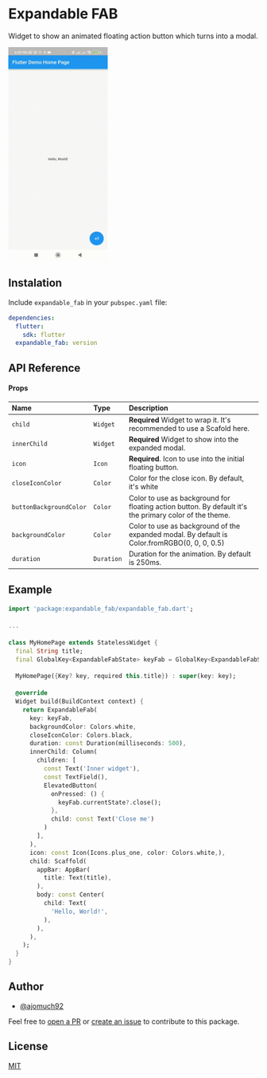 
# Expandable FAB

Widget to show an animated floating action button which turns into a modal.

<img src="https://raw.githubusercontent.com/ajomuch92/expandable_fab/main/demo.gif" width="200" height="429"/>




## Instalation
Include `expandable_fab` in your `pubspec.yaml` file:

```yaml
dependencies:
  flutter:
    sdk: flutter
  expandable_fab: version
```
## API Reference

#### Props


| Name | Type     | Description                |
| :-------- | :------- | :------------------------- |
| `child`      | `Widget` | **Required** Widget to wrap it. It's recommended to use a Scafold here. |
| `innerChild`      | `Widget` | **Required** Widget to show into the expanded modal. |
| `icon`      | `Icon` | **Required**. Icon to use into the initial floating button. |
| `closeIconColor`      | `Color` |  Color for the close icon. By default, it's white |
| `buttonBackgroundColor`      | `Color` | Color to use as background for floating action button. By default it's the primary color of the theme. |
| `backgroundColor`      | `Color` | Color to use as background of the expanded modal. By default is  Color.fromRGBO(0, 0, 0, 0.5) |
| `duration`      | `Duration` | Duration for the animation. By default is 250ms. |




## Example

```dart
import 'package:expandable_fab/expandable_fab.dart';

...

class MyHomePage extends StatelessWidget {
  final String title;
  final GlobalKey<ExpandableFabState> keyFab = GlobalKey<ExpandableFabState>();

  MyHomePage({Key? key, required this.title}) : super(key: key);

  @override
  Widget build(BuildContext context) {
    return ExpandableFab(
      key: keyFab,
      backgroundColor: Colors.white,
      closeIconColor: Colors.black,
      duration: const Duration(milliseconds: 500),
      innerChild: Column(
        children: [
          const Text('Inner widget'),
          const TextField(),
          ElevatedButton(
            onPressed: () {
              keyFab.currentState?.close();
            }, 
            child: const Text('Close me')
          )
        ],
      ),
      icon: const Icon(Icons.plus_one, color: Colors.white,),
      child: Scaffold(
        appBar: AppBar(
          title: Text(title),
        ),
        body: const Center(
          child: Text(
            'Hello, World!',
          ),
        ),
      ),
    );
  }
}
```



## Author

- [@ajomuch92](https://www.github.com/ajomuch92)

Feel free to [open a PR](https://github.com/ajomuch92/expandable_fab/pulls) or [create an issue](https://github.com/ajomuch92/expandable_fab/issues) to contribute to this package.


## License

[MIT](https://github.com/ajomuch92/expandable_fab/blob/main/LICENSE)

